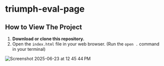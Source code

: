 # triumph-eval-page

## How to View The Project

1. **Download or clone this repository.**
2. Open the `index.html` file in your web browser. (Run the   ```open .``` command in your terminal)

![Screenshot 2025-06-23 at 12 45 44 PM](https://github.com/user-attachments/assets/dfba092f-d4a1-4433-a579-3324dbc4fe0f)
